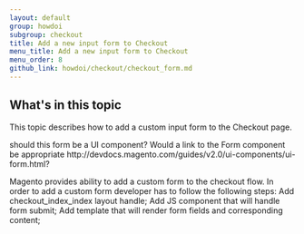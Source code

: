 ```yaml
---
layout: default
group: howdoi
subgroup: checkout
title: Add a new input form to Checkout
menu_title: Add a new input form to Checkout
menu_order: 8
github_link: howdoi/checkout/checkout_form.md
---
```

## What's in this topic

This topic describes how to add a custom input form to the Checkout page. 

<p class="q">should this form be a UI component? Would a link to the Form component be appropriate http://devdocs.magento.com/guides/v2.0/ui-components/ui-form.html?</p>

Magento provides ability to add a custom form to the checkout flow. In order to add a custom form developer has to follow the following steps:
Add checkout_index_index layout handle;
Add JS component that will handle form submit;
Add template that will render form fields and corresponding content;